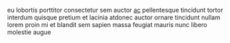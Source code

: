 eu lobortis porttitor consectetur sem auctor [ac](generated_webpages/nulla10.md)
pellentesque tincidunt tortor interdum quisque pretium et lacinia atdonec
auctor ornare tincidunt nullam lorem proin mi et blandit sem sapien massa
feugiat mauris nunc libero molestie augue